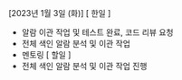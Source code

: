 [2023년 1월 3일 (화)]
[ 한일 ]
* 알람 이관 작업 및 테스트 완료, 코드 리뷰 요청
* 전체 색인 알람 분석 및 이관 작업
* 멘토링
[ 할일 ]
* 전체 색인 알람 분석 및 이관 작업 진행
